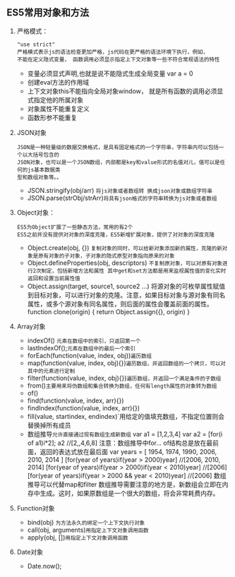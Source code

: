 ## ES5常用对象和方法

1. 严格模式：
	```
	"use strict"
	严格模式表示js的语法检查更加严格，js代码在更严格的语法环境下执行，例如，
    不能在定义隐式变量， 函数调用必须显示指定上下文对象等一些不符合常规语法的特性
	```
	* 变量必须显式声明,也就是说不能隐式生成全局变量 var a = 0
	* 创建eval方法的作用域
	* 上下文对象this不能指向全局对象window， 就是所有函数的调用必须显式指定他的所属对象
	* 对象属性不能重复定义
	* 函数形参不能重复
2. JSON对象
	```
	JSON是一种轻量级的数据交换格式，是具有固定格式的一个字符串，字符串内可以包括一个以大括号包含的
	JSON对象，也可以是一个JSON数组，内部都是key和value形式的名值对儿，值可以是任何的js基本数据类
	型和数组对象等。。
	```
	* JSON.stringify(obj/arr) `将js对象或者数组转 换成json对象或数组字符串`
	* JSON.parse(strObj/strArr)`将具有json格式的字符串转换为js对象或者数组`
3. Object对象：
	```
	ES5为Object扩展了一些静态方法，常用的有2个
	ES5之前并没有提供对对象的深度克隆，ES5新增扩展对象，提供了对对象的深度克隆
	```
	* Object.create(obj, {}) `复制对象的同时，可以给新对象添加新的属性，克隆的新对象是原有对象的子对象，子对象的隐式原型对象指向原来的对象`
	* Object.defineProperties(obj, descriptors)
		`不复制原对象，可以对原有对象进行2次制定，包括新增方法和属性
		其中get和set方法都是用来监视属性值的变化实时返回和设置当前属性值
		`
	* Object.assign(target, source1, source2 ...)
			将源对象的可枚举属性赋值到目标对象，可以进行对象的克隆。注意，如果目标对象与源对象有同名属性，或多个源对象有同名属性，则后面的属性会覆盖前面的属性。
			function clone(origin)
			{
				return Object.assign({}, origin)
			}
	
4. Array对象
	* indexOf() `元素在数组中的索引，只返回第一个`
	* lastIndexOf();`元素在数组中的最后一个索引`
	* forEach(function(value, index, obj))`遍历数组`
	* map(function(value, index, obj){})`遍历数组，并返回数组的一个拷贝，可以对其中的元素进行定制`
	* filter(function(value, index, obj){})`遍历数组，并返回一个满足条件的子数组`
	* from()`主要用来将伪数组和集合转换为数组，任何有length属性的对象转为数组`
	* of()
	* find(function(value, index, arr){})
	* findIndex(function(value, index, arr){})
	* fill(value, startindex, endindex)`用给定的值填充数组，不指定位置则会替换掉所有成员
	* 数组推导`允许直接通过现有数组生成新数组`
			var a1 = [1,2,3,4]
			var a2 = [for(i of a1)i*2];
			a2 //[2,,4,6,8]
				注意：数组推导中for... of结构总是放在最前面，返回的表达式放在最后面
			var years = [ 1954, 1974, 1990, 2006, 2010, 2014 ]
			[for(year of years)if(year > 2000)year]
			//[2006, 2010, 2014]
			[for(year of years)if(year > 2000)if(year < 2010)year]
			//[2006]
			[for(year of years)if(year > 2000 && year < 2010)year]
			//[2006]
				数组推导可以代替map和filter
			数组推导需要注意的地方是，新数组会立即在内存中生成。这时，如果原数组是一个很大的数组，将会非常耗费内存。
5. Function对象
	* bind(obj) `为方法永久的绑定一个上下文执行对象`
	* call(obj, arguments)`用指定上下文对象调用函数`
	* apply(obj, [])`用指定上下文对象调用函数`
6. Date对象
	* Date.now();

